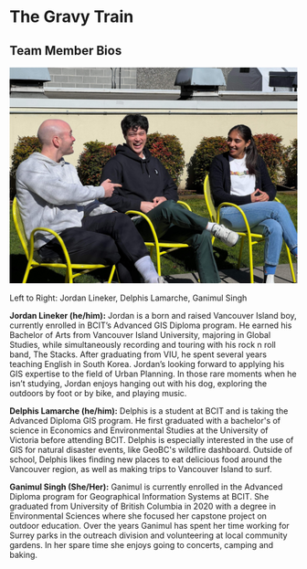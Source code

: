 # The Gravy Train
## Team Member Bios

![Teamphoto](../images/team.jpg)

Left to Right: Jordan Lineker, Delphis Lamarche, Ganimul Singh


**Jordan Lineker (he/him):**
Jordan is a born and raised Vancouver Island boy, currently enrolled in BCIT’s Advanced GIS Diploma program. He earned his Bachelor of Arts from Vancouver Island University, majoring in Global Studies, while simultaneously recording and touring with his rock n roll band, The Stacks. After graduating from VIU, he spent several years teaching English in South Korea. Jordan’s looking forward to applying his GIS expertise to the field of Urban Planning. In those rare moments when he isn’t studying, Jordan enjoys hanging out with his dog, exploring the outdoors by foot or by bike, and playing music.

**Delphis Lamarche (he/him):**
Delphis  is a student at BCIT and is taking the Advanced Diploma GIS program. He first graduated with a bachelor's of science in Economics and Environmental Studies at the University of Victoria before attending BCIT. Delphis is especially interested in the use of GIS for natural disaster events, like GeoBC's wildfire dashboard. Outside of school, Delphis likes finding new places to eat delicious food around the Vancouver region, as well as making trips to Vancouver Island to surf. 

**Ganimul Singh (She/Her):**
Ganimul is currently enrolled in the Advanced Diploma program for Geographical Information Systems at BCIT. She graduated from University of British Columbia in 2020 with a degree in Environmental Sciences where she focused her capstone project on outdoor education. Over the years Ganimul has spent her time working for Surrey parks in the outreach division and volunteering at local community gardens. In her spare time she enjoys going to concerts, camping and baking. 
